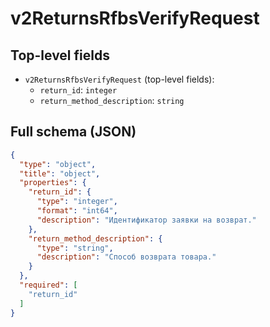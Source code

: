 # v2ReturnsRfbsVerifyRequest

## Top-level fields
- `v2ReturnsRfbsVerifyRequest` (top-level fields):
  - `return_id`: `integer`
  - `return_method_description`: `string`

## Full schema (JSON)
```json
{
  "type": "object",
  "title": "object",
  "properties": {
    "return_id": {
      "type": "integer",
      "format": "int64",
      "description": "Идентификатор заявки на возврат."
    },
    "return_method_description": {
      "type": "string",
      "description": "Способ возврата товара."
    }
  },
  "required": [
    "return_id"
  ]
}
```
